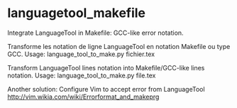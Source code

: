 # languagetool_makefile
Integrate LanguageTool in Makefile: GCC-like error notation.

Transforme les notation de ligne LanguageTool en notation Makefile ou type GCC.
Usage: language_tool_to_make.py fichier.tex

Transform LanguageTool lines notation into Makefile/GCC-like lines notation.
Usage: language_tool_to_make.py file.tex

Another solution:
Configure Vim to accept error from LanguageTool
http://vim.wikia.com/wiki/Errorformat_and_makeprg

